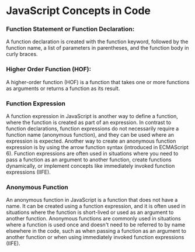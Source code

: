 # JavaScript Concepts in Code

### Function Statement or Function Declaration:
A function declaration is created with the function keyword, followed by the function name, a list of parameters in parentheses, and the function body in curly braces.

### Higher Order Function (HOF):
A higher-order function (HOF) is a function that takes one or more functions as arguments or returns a function as its result.

### Function Expression
A function expression in JavaScript is another way to define a function, where the function is created as part of an expression. In contrast to function declarations, function expressions do not necessarily require a function name (anonymous function), and they can be used where an expression is expected. Another way to create an anonymous function expression is by using the arrow function syntax (introduced in ECMAScript 6).
Function expressions are often used in situations where you need to pass a function as an argument to another function, create functions dynamically, or implement concepts like immediately invoked function expressions (IIFE).

### Anonymous Function
An anonymous function in JavaScript is a function that does not have a name. It can be created using a function expression, and it is often used in situations where the function is short-lived or used as an argument to another function.
Anonymous functions are commonly used in situations where a function is used once and doesn't need to be referred to by name elsewhere in the code, such as when passing a function as an argument to another function or when using immediately invoked function expressions (IIFE).